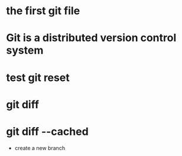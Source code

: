 # the first git file
# Git is a distributed version control system
# test git reset
# git diff
# git diff --cached
- create a new branch